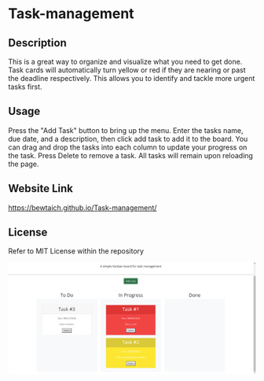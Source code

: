 # Task-management

## Description
This is a great way to organize and visualize what you need to get done.
Task cards will automatically turn yellow or red if they are nearing or past
the deadline respectively. This allows you to identify and tackle more
urgent tasks first.

## Usage
Press the "Add Task" button to bring up the menu. 
Enter the tasks name, due date, and a description, then click add task to add it to the board.
You can drag and drop the tasks into each column to update your progress on the task.
Press Delete to remove a task.
All tasks will remain upon reloading the page.

## Website Link
https://bewtaich.github.io/Task-management/

## License
Refer to MIT License within the repository

![Task Board](taskboard.png)